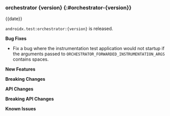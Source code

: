 ### orchestrator {version} {:#orchestrator-{version}}

{{date}}

`androidx.test:orchestrator:{version}` is released.

**Bug Fixes**

* Fix a bug where the instrumentation test application would not startup if the
arguments passed to `ORCHESTRATOR_FORWARDED_INSTRUMENTATION_ARGS` contains
spaces.

**New Features**

**Breaking Changes**

**API Changes**

**Breaking API Changes**

**Known Issues**
